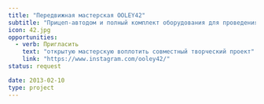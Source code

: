 ```yaml
---
title: "Передвижная мастерская OOLEY42"
subtitle: "Прицеп-автодом и полный комплект оборудования для проведения творческих занятий и воплощения коллективных проектов в любом месте"
icon: 42.jpg
opportunities:
  - verb: Пригласить
    text: "открытую мастерскую воплотить совместный творческий проект"
    link: "https://www.instagram.com/ooley42/"
status: request

date: 2013-02-10
type: project
---
```

